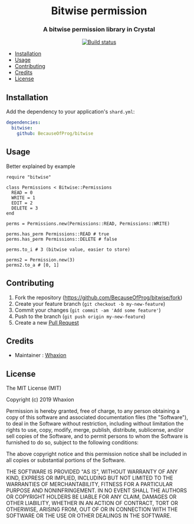 <div align="center">
  <h1>Bitwise permission</h1>
  <h3>A bitwise permission library in Crystal</h3>
  <a href="https://travis-ci.org/BecauseOfProg/bitwise">
    <img src="https://api.travis-ci.org/BecauseOfProg/bitwise.svg?branch=master" alt="Build status" />
  </a>
</div>

- [Installation](#installation)
- [Usage](#usage)
- [Contributing](#contributing)
- [Credits](#credits)
- [License](#license)

## Installation

Add the dependency to your application's `shard.yml`:

```yaml
dependencies:
  bitwise:
    github: BecauseOfProg/bitwise
```

## Usage

Better explained by example

```crystal
require "bitwise"

class Permissions < Bitwise::Permissions
  READ = 0
  WRITE = 1
  EDIT = 2
  DELETE = 3
end

perms = Permissions.new(Permissions::READ, Permissions::WRITE)

perms.has_perm Permissions::READ # true
perms.has_perm Permissions::DELETE # false

perms.to_i # 3 (bitwise value, easier to store)

perms2 = Permission.new(3)
perms2.to_a # [0, 1]
```

## Contributing

1. Fork the repository (<https://github.com/BecauseOfProg/bitwise/fork>)
2. Create your feature branch (`git checkout -b my-new-feature`)
3. Commit your changes (`git commit -am 'Add some feature'`)
4. Push to the branch (`git push origin my-new-feature`)
5. Create a new [Pull Request](https://github.com/BecauseOfProg/bitwise/pulls?q=is%3Apr+is%3Aopen+sort%3Aupdated-desc)

## Credits

- Maintainer : [Whaxion](https://github.com/Whaxion)

## License

The MIT License (MIT)

Copyright (c) 2019 Whaxion

Permission is hereby granted, free of charge, to any person obtaining a copy
of this software and associated documentation files (the "Software"), to deal
in the Software without restriction, including without limitation the rights
to use, copy, modify, merge, publish, distribute, sublicense, and/or sell
copies of the Software, and to permit persons to whom the Software is
furnished to do so, subject to the following conditions:

The above copyright notice and this permission notice shall be included in
all copies or substantial portions of the Software.

THE SOFTWARE IS PROVIDED "AS IS", WITHOUT WARRANTY OF ANY KIND, EXPRESS OR
IMPLIED, INCLUDING BUT NOT LIMITED TO THE WARRANTIES OF MERCHANTABILITY,
FITNESS FOR A PARTICULAR PURPOSE AND NONINFRINGEMENT. IN NO EVENT SHALL THE
AUTHORS OR COPYRIGHT HOLDERS BE LIABLE FOR ANY CLAIM, DAMAGES OR OTHER
LIABILITY, WHETHER IN AN ACTION OF CONTRACT, TORT OR OTHERWISE, ARISING FROM,
OUT OF OR IN CONNECTION WITH THE SOFTWARE OR THE USE OR OTHER DEALINGS IN
THE SOFTWARE.
